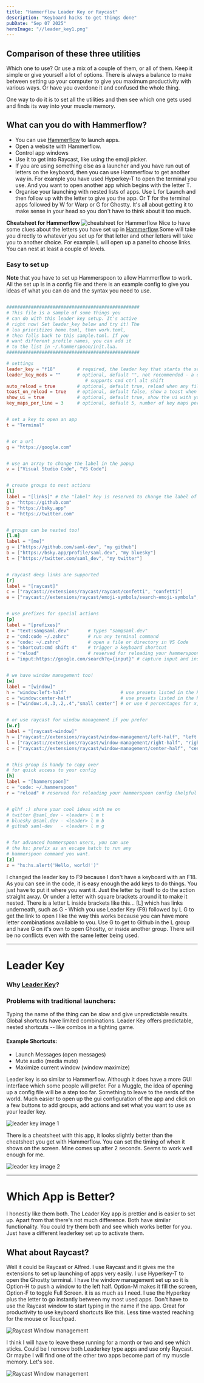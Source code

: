 ```yaml
---
title: "Hammerflow Leader Key or Raycast"
description: "Keyboard hacks to get things done"
pubDate: "Sep 07 2025"
heroImage: "//leader_key1.png"
---
```


## Comparison of these three utilities

Which one to use? Or use a mix of a couple of them, or all of them. Keep it simple or give yourself a lot of options. There is always a balance to make between setting up your computer to give you maximum productivity with various ways. Or have you overdone it and confused the whole thing.

One way to do it is to set all the utilities and then see which one gets used and finds its way into your muscle memory.

## What can you do with Hammerflow?

- You can use [Hammerflow](https://hammerflow.dev/) to launch apps.
- Open a website with Hammerflow.
- Control app windows
- Use it to get into Raycast, like using the emoji picker.
- If you are using something else as a launcher and you have run out of letters on the keyboard, then you can use Hammerflow to get another way in. For example you have used Hyperkey-T to open the terminal you use. And you want to open another app which begins with the letter T.
- Organise your launching with nested lists of apps. Use L for Launch and then follow up with the letter to give you the app. Or T for the terminal apps followed by W for Warp or G for Ghostty. It's all about getting it to make sense in your head so you don't have to think about it too much.

**Cheatsheet for Hammerflow**
![cheatsheet for Hammerflow](/hammerflow2.jpeg)
Nice to have some clues about the letters you have set up in [Hammerflow](https://hammerflow.dev/).Some will take you directly to whatever you set up for that letter and other letters will take you to another choice. For example L will open up a panel to choose links. You can nest at least a couple of levels.

### Easy to set up

**Note** that you have to set up Hammerspoon to allow Hammerflow to work.
All the set up is in a config file and there is an example config to give you ideas of what you can do and the syntax you need to use.

```toml

#################################################
# This file is a sample of some things you 
# can do with this leader key setup. It's active
# right now! Set leader_key below and try it! The 
# lua prioritizes home.toml, then work.toml,
# then falls back to this sample.toml. If you
# want different profile names, you can add it
# to the list in ~/.hammerspoon/init.lua. 
#################################################

# settings
leader_key = "f18"        # required, the leader key that starts the sequence
leader_key_mods = ""      # optional, default "", not recommended - a dedicated leader key is better
                             # supports cmd ctrl alt shift
auto_reload = true        # optional, default true, reload when any file in this directory is saved
toast_on_reload = true    # optional, default false, show a toast when the config is reloaded
show_ui = true            # optional, default true, show the ui with your key maps
key_maps_per_line = 3     # optional, default 5, number of key maps per line in the ui


# set a key to open an app
t = "Terminal"


# or a url
g = "https://google.com"


# use an array to change the label in the popup
v = ["Visual Studio Code", "VS Code"]


# create groups to nest actions
[l]
label = "[links]" # the "label" key is reserved to change the label of the group
g = "https://github.com"
b = "https://bsky.app"
t = "https://twitter.com"


# groups can be nested too!
[l.m]
label = "[me]"
g = ["https://github.com/saml-dev", "my github"]
b = ["https://bsky.app/profile/saml.dev", "my bluesky"]
t = ["https://twitter.com/saml_dev", "my twitter"]


# raycast deep links are supported
[r]
label = "[raycast]"
c = ["raycast://extensions/raycast/raycast/confetti", "confetti"]
e = ["raycast://extensions/raycast/emoji-symbols/search-emoji-symbols", "emoji"]


# use prefixes for special actions
[p]
label = "[prefixes]"
t = "text:sam@saml.dev"       # types "sam@saml.dev"
z = "cmd:code ~/.zshrc"       # run any terminal command
x = "code: ~/.zshrc"          # open a file or directory in VS Code
s = "shortcut:cmd shift 4"    # trigger a keyboard shortcut
r = "reload"                  # reserved for reloading your hammerspoon config (helpful when auto_reload is false)
i = "input:https://google.com/search?q={input}" # capture input and insert it into any other action


# we have window management too!
[w]
label = "[window]"
h = "window:left-half"                    # use presets listed in the README
c = "window:center-half"                  # use presets listed in the README
s = ["window:.4,.3,.2,.4","small center"] # or use 4 percentages for x,y,width,height for custom placement - more details in README


# or use raycast for window management if you prefer
[w.r]
label = "[raycast-window]"
h = ["raycast://extensions/raycast/window-management/left-half", "left half"]
l = ["raycast://extensions/raycast/window-management/right-half", "right half"]
c = ["raycast://extensions/raycast/window-management/center-half", "center half"]


# this group is handy to copy over
# for quick access to your config
[h]
label = "[hammerspoon]"
c = "code: ~/.hammerspoon"
r = "reload" # reserved for reloading your hammerspoon config (helpful when auto_reload is false)


# glhf :) share your cool ideas with me on
# twitter @saml_dev - <leader> l m t
# bluesky @saml.dev - <leader> l m b
# github saml-dev   - <leader> l m g


# for advanced hammerspoon users, you can use
# the hs: prefix as an escape hatch to run any
# hammerspoon command you want.
[z]
z = "hs:hs.alert('Hello, world!')"
```

I changed the leader key to F9 because I don't have a keyboard with an F18. As you can see in the code, it is easy enough the add keys to do things. You just have to put it where you want it. Just the letter by itself to do the action straight away. Or under a letter with square brackets around it to make it nested.
There is a letter L inside brackets like this... [L] which has links underneath, such as G - Which you use Leader Key (F9) followed by L G to get the link to open
I like the way this works because you can have more letter combinations available to you. Use G to get to Github in the L group and have G on it's own to open Ghostty, or inside another group. There will be no conflicts even with the same letter being used.

---

# Leader Key

### Why [Leader Key](https://github.com/mikker/LeaderKey.app)?
### Problems with traditional launchers:
Typing the name of the thing can be slow and give unpredictable results.
Global shortcuts have limited combinations.
Leader Key offers predictable, nested shortcuts -- like combos in a fighting game.

#### Example Shortcuts:

- Launch Messages (open messages)
- Mute audio (media mute)
- Maximize current window (window maximize)


Leader key is so similar to Hammerflow. Although it does have a more GUI interface which some people will prefer. For a Muggle, the idea of opening up a config file will be a step too far. Something to leave to the nerds of the world. Much easier to open up the gui configuration of the app and click on a few buttons to add groups, add actions and set what you want to use as your leader key.

![leader key image 1](/leader_key1.png)

There is a cheatsheet with this app, it looks slightly better than the cheatsheet you get with Hammerflow. You can set the timing of when it shows on the screen. Mine comes up after 2 seconds. Seems to work well enough for me.

![leader key image 2](/leader-key2.png)


---

# Which App is Better?

I honestly like them both. The Leader Key app is prettier and is easier to set up. Apart from that there's not much difference. Both have similar functionality. You could try them both and see which works better for you. Just have a different leaderkey set up to activate them.

## What about Raycast?

Well it could be Raycast or Alfred. I use Raycast and it gives me the extensions to set up launching of apps very easily. I use Hyperkey-T to open the Ghostty terminal. I have the window management set up so it is Option-H to push a window to the left half. Option-M makes it fill the screen, Option-F to toggle Full Screen. it is as much as I need. I use the Hyperkey plus the letter to go instantly between my most used apps. Don't have to use the Raycast window to start typing in the name if the app. Great for productivity to use keyboard shortcuts like this. Less time wasted reaching for the mouse or Touchpad.

![Raycast Window management](/raycast1.jpeg)

I think I will have to leave these running for a month or two and see which sticks. Could be I remove both Leaderkey type apps and use only Raycast. Or maybe I will find one of the other two apps become part of my muscle memory. Let's see.

![Raycast Window management](/raycast2.jpeg)
